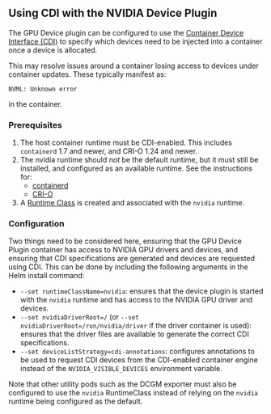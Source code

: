 ## Using CDI with the NVIDIA Device Plugin

The GPU Device plugin can be configured to use the [Container Device Interface (CDI)](https://tags.cncf.io/container-device-interface)
to specify which devices need to be injected into a container once a device is
allocated.

This may resolve issues around a container losing access to devices under container
updates. These typically manifest as:
```
NVML: Unknown error
```
in the container.

### Prerequisites

1. The host container runtime must be CDI-enabled. This includes `containerd`
   1.7 and newer, and CRI-O 1.24 and newer.
2. The nvidia runtime should _not_ be the default runtime, but it must still be
   installed, and configured as an available runtime. See the instructions for:
    * [containerd](https://docs.nvidia.com/datacenter/cloud-native/container-toolkit/latest/install-guide.html#configuring-containerd)
    * [CRI-O](https://docs.nvidia.com/datacenter/cloud-native/container-toolkit/latest/install-guide.html#configuring-cri-o)
3. A [Runtime Class](https://kubernetes.io/docs/concepts/containers/runtime-class/) is created and associated
with the `nvidia` runtime.

### Configuration

Two things need to be considered here, ensuring that the GPU Device Plugin container has access to
NVIDIA GPU drivers and devices, and ensuring that CDI specifications are generated and devices are
requested using CDI. This can be done by including the following arguments in the Helm install command:
* `--set runtimeClassName=nvidia`: ensures that the device plugin is started with the `nvidia` runtime and has access to the NVIDIA GPU driver and devices.
* `--set nvidiaDriverRoot=/` (or `--set nvidiaDriverRoot=/run/nvidia/driver` if the driver container is used): ensures that the driver files are available to generate the correct CDI specifications.
* `--set deviceListStrategy=cdi-annotations`: configures annotations to be used to request CDI devices from the CDI-enabled container engine instead of the `NVIDIA_VISIBLE_DEVICES` environment variable.

Note that other utility pods such as the DCGM exporter must also be configured to use the `nvidia` RuntimeClass instead of relying on the `nvidia` runtime being configured as the default.